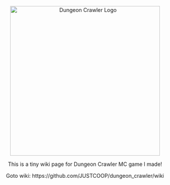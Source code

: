 <p align="center"><img width="400" src="https://i.postimg.cc/Hk5s1318/dcw.png" alt="Dungeon Crawler Logo"></p>
<p align="center">This is a tiny wiki page for Dungeon Crawler MC game I made!</p>
<p align="center">Goto wiki: https://github.com/JUSTCOOP/dungeon_crawler/wiki</p>
